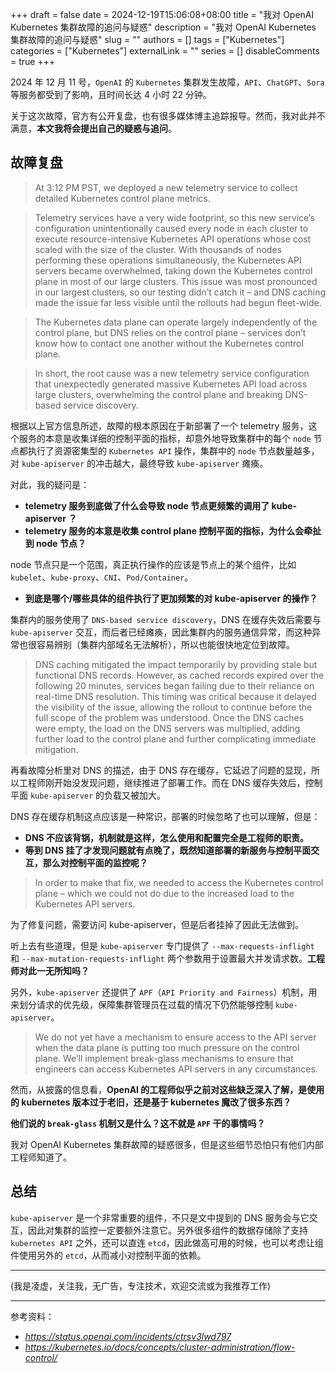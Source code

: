 +++
draft = false
date = 2024-12-19T15:06:08+08:00
title = "我对 OpenAI Kubernetes 集群故障的追问与疑惑"
description = "我对 OpenAI Kubernetes 集群故障的追问与疑惑"
slug = ""
authors = []
tags = ["Kubernetes"]
categories = ["Kubernetes"]
externalLink = ""
series = []
disableComments = true
+++

2024 年 12 月 11 号，`OpenAI` 的 `Kubernetes` 集群发生故障，`API`、`ChatGPT`、`Sora` 等服务都受到了影响，且时间长达 4 小时 22 分钟。

关于这次故障，官方有公开复盘，也有很多媒体博主追踪报导。然而，我对此并不满意，**本文我将会提出自己的疑惑与追问**。

## 故障复盘

> At 3:12 PM PST, we deployed a new telemetry service to collect detailed Kubernetes control plane metrics. 

> Telemetry services have a very wide footprint, so this new service’s configuration unintentionally caused every node in each cluster to execute resource-intensive Kubernetes API operations whose cost scaled with the size of the cluster. With thousands of nodes performing these operations simultaneously, the Kubernetes API servers became overwhelmed, taking down the Kubernetes control plane in most of our large clusters. This issue was most pronounced in our largest clusters, so our testing didn’t catch it – and DNS caching made the issue far less visible until the rollouts had begun fleet-wide.

> The Kubernetes data plane can operate largely independently of the control plane, but DNS relies on the control plane – services don’t know how to contact one another without the Kubernetes control plane. 

> In short, the root cause was a new telemetry service configuration that unexpectedly generated massive Kubernetes API load across large clusters, overwhelming the control plane and breaking DNS-based service discovery.

根据以上官方信息所述，故障的根本原因在于新部署了一个 telemetry 服务，这个服务的本意是收集详细的控制平面的指标，却意外地导致集群中的每个 `node` 节点都执行了资源密集型的 `Kubernetes API` 操作，集群中的 `node` 节点数量越多，对 `kube-apiserver` 的冲击越大，最终导致 `kube-apiserver` 瘫痪。

对此，我的疑问是：
- **telemetry 服务到底做了什么会导致 node 节点更频繁的调用了 kube-apiserver ？**
- **telemetry 服务的本意是收集 control plane 控制平面的指标，为什么会牵扯到 node 节点？**

node 节点只是一个范围，真正执行操作的应该是节点上的某个组件，比如 `kubelet`、`kube-proxy`、`CNI`、`Pod/Container`。

- **到底是哪个/哪些具体的组件执行了更加频繁的对 kube-apiserver 的操作？**

集群内的服务使用了 `DNS-based service discovery`，DNS 在缓存失效后需要与 `kube-apiserver` 交互，而后者已经瘫痪，因此集群内的服务通信异常，而这种异常也很容易辨别（集群内部域名无法解析），所以也能很快地定位到故障。

> DNS caching mitigated the impact temporarily by providing stale but functional DNS records. However, as cached records expired over the following 20 minutes, services began failing due to their reliance on real-time DNS resolution. This timing was critical because it delayed the visibility of the issue, allowing the rollout to continue before the full scope of the problem was understood. Once the DNS caches were empty, the load on the DNS servers was multiplied, adding further load to the control plane and further complicating immediate mitigation.

再看故障分析里对 DNS 的描述，由于 DNS 存在缓存，它延迟了问题的显现，所以工程师刚开始没发现问题，继续推进了部署工作。而在 DNS 缓存失效后，控制平面 `kube-apiserver` 的负载又被加大。

DNS 存在缓存机制这点应该是一种常识，部署的时候忽略了也可以理解，但是：
- **DNS 不应该背锅，机制就是这样，怎么使用和配置完全是工程师的职责。**
- **等到 DNS 挂了才发现问题就有点晚了，既然知道部署的新服务与控制平面交互，那么对控制平面的监控呢？**

> In order to make that fix, we needed to access the Kubernetes control plane – which we could not do due to the increased load to the Kubernetes API servers.

为了修复问题，需要访问 kube-apiserver，但是后者挂掉了因此无法做到。

听上去有些道理，但是 `kube-apiserver` 专门提供了 `--max-requests-inflight` 和 `--max-mutation-requests-inflight` 两个参数用于设置最大并发请求数。**工程师对此一无所知吗？**

另外，`kube-apiserver` 还提供了 `APF`（`API Priority and Fairness`）机制，用来划分请求的优先级，保障集群管理员在过载的情况下仍然能够控制 `kube-apiserver`。

> We do not yet have a mechanism to ensure access to the API server when the data plane is putting too much pressure on the control plane. We’ll implement break-glass mechanisms to ensure that engineers can access Kubernetes API servers in any circumstances.

然而，从披露的信息看，**OpenAI 的工程师似乎之前对这些缺乏深入了解，是使用的 kubernetes 版本过于老旧，还是基于 kubernetes 魔改了很多东西？**

**他们说的 `break-glass` 机制又是什么？这不就是 `APF` 干的事情吗？**


我对 OpenAI Kubernetes 集群故障的疑惑很多，但是这些细节恐怕只有他们内部工程师知道了。


## 总结

`kube-apiserver` 是一个非常重要的组件，不只是文中提到的 DNS 服务会与它交互，因此对集群的监控一定要额外注意它。另外很多组件的数据存储除了支持 `kubernetes API` 之外，还可以直连 `etcd`，因此做高可用的时候，也可以考虑让组件使用另外的 `etcd`，从而减小对控制平面的依赖。


---

(我是凌虚，关注我，无广告，专注技术，欢迎交流或为我推荐工作)

---

参考资料：

- *https://status.openai.com/incidents/ctrsv3lwd797*
- *https://kubernetes.io/docs/concepts/cluster-administration/flow-control/*